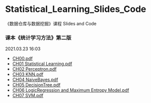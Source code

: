 # Statistical_Learning_Slides_Code
《数据仓库与数据挖掘》课程 Slides and Code

### 课本《统计学习方法》第二版

2021.03.23 16:03

- [CH00.pdf](https://github.com/wjssx/Statistical_Learning_Slides_Code/blob/main/Slides/CH00%20OverView.pdf)
- [CH01 Statistical Learning.pdf](https://github.com/wjssx/Statistical_Learning_Slides_Code/blob/main/Slides/CH01%20Statistical%20Learning.pdf)
- [CH02 Perceptron.pdf](https://github.com/wjssx/Statistical_Learning_Slides_Code/blob/main/Slides/CH02%20Perceptron.pdf)
- [CH03 KNN.pdf](https://github.com/wjssx/Statistical_Learning_Slides_Code/blob/main/Slides/CH03%20KNN.pdf)
- [CH04 NaiveBayes.pdf](https://github.com/wjssx/Statistical_Learning_Slides_Code/blob/main/Slides/CH04%20NaiveBayes.pdf)
- [CH05 DecisionTree.pdf](https://github.com/wjssx/Statistical_Learning_Slides_Code/blob/main/Slides/CH05%20DecisionTree.pdf)
- [CH06 LogicRegression and Maximum Entropy Model.pdf](https://github.com/wjssx/Statistical_Learning_Slides_Code/blob/main/Slides/CH06%20LogicRegression%20and%20Maximum%20Entropy%20Model.pdf)
- [CH07 SVM.pdf](https://github.com/wjssx/Statistical_Learning_Slides_Code/blob/main/Slides/CH07%20SVM.pdf)
